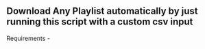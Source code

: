 ## Download Any Playlist automatically by just running this script with a custom csv input

Requirements -

~~~


~~~
